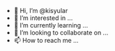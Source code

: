 - 👋 Hi, I’m @kisyular
- 👀 I’m interested in ...
- 🌱 I’m currently learning ...
- 💞️ I’m looking to collaborate on ...
- 📫 How to reach me ...

<!---
kisyular/kisyular is a ✨ special ✨ repository because its `README.md` (this file) appears on your GitHub profile.
You can click the Preview link to take a look at your changes.
--->
